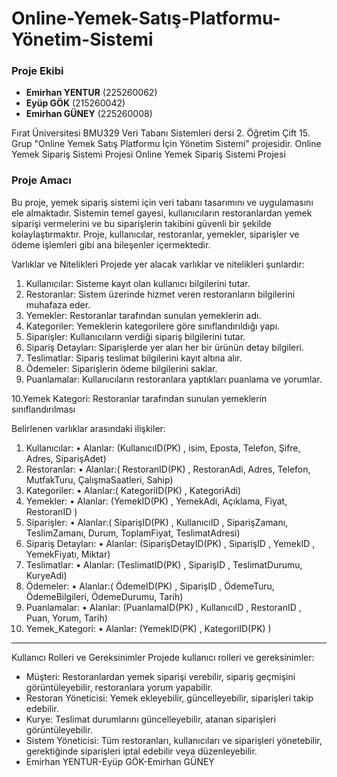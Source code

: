 # Online-Yemek-Satış-Platformu-Yönetim-Sistemi
### Proje Ekibi

- **Emirhan YENTUR** (225260062)
- **Eyüp GÖK** (215260042)
- **Emirhan GÜNEY** (225260008)
  
Fırat Üniversitesi BMU329 Veri Tabanı Sistemleri dersi 2. Öğretim Çift 15. Grup "Online Yemek Satış Platformu İçin Yönetim Sistemi" projesidir. Online Yemek Sipariş Sistemi Projesi
Online Yemek Sipariş Sistemi Projesi

### Proje Amacı
Bu proje, yemek sipariş sistemi için veri tabanı tasarımını ve uygulamasını ele almaktadır.
Sistemin temel gayesi, kullanıcıların restoranlardan yemek siparişi vermelerini ve bu
siparişlerin takibini güvenli bir şekilde kolaylaştırmaktır. Proje, kullanıcılar, restoranlar,
yemekler, siparişler ve ödeme işlemleri gibi ana bileşenler içermektedir.


Varlıklar ve Nitelikleri
Projede yer alacak varlıklar ve nitelikleri şunlardır:

1. Kullanıcılar: Sisteme kayıt olan kullanıcı bilgilerini tutar.
2. Restoranlar: Sistem üzerinde hizmet veren restoranların bilgilerini muhafaza eder.
3. Yemekler: Restoranlar tarafından sunulan yemeklerin adı.
4. Kategoriler: Yemeklerin kategorilere göre sınıflandırıldığı yapı.
5. Siparişler: Kullanıcıların verdiği sipariş bilgilerini tutar.
6. Sipariş Detayları: Siparişlerde yer alan her bir ürünün detay bilgileri.
7. Teslimatlar: Sipariş teslimat bilgilerini kayıt altına alır.
8. Ödemeler: Siparişlerin ödeme bilgilerini saklar.
9. Puanlamalar: Kullanıcıların restoranlara yaptıkları puanlama ve yorumlar.
  
10.Yemek Kategori: Restoranlar tarafından sunulan yemeklerin sınıflandırılması
   
Belirlenen varlıklar arasındaki ilişkiler:

1. Kullanıcılar:
• Alanlar: (KullanıcıID(PK) , isim, Eposta, Telefon, Şifre, Adres, SiparişAdet)
2. Restoranlar:
• Alanlar:( RestoranID(PK) , RestoranAdi, Adres, Telefon, MutfakTuru, ÇalışmaSaatleri,
Sahip)
3. Kategoriler:
• Alanlar:( KategoriID(PK) , KategoriAdi)
4. Yemekler:
• Alanlar: (YemekID(PK) , YemekAdi, Açıklama, Fiyat, RestoranID )
5. Siparişler:
• Alanlar:( SiparişID(PK) , KullanıcıID , SiparişZamanı, TeslimZamanı, Durum,
ToplamFiyat, TeslimatAdresi)
6. Sipariş Detayları:
• Alanlar: (SiparişDetayID(PK) , SiparişID , YemekID , YemekFiyatı, Miktar)
7. Teslimatlar:
• Alanlar: (TeslimatID(PK) , SiparişID , TeslimatDurumu, KuryeAdi)
8. Ödemeler:
• Alanlar:( ÖdemeID(PK) , SiparişID , ÖdemeTuru, ÖdemeBilgileri, ÖdemeDurumu,
Tarih)
9. Puanlamalar:
• Alanlar: (PuanlamaID(PK) , KullanıcıID , RestoranID , Puan, Yorum, Tarih)
10. Yemek_Kategori:
• Alanlar: (YemekID(PK) , KategoriID(PK) )
---

Kullanıcı Rolleri ve Gereksinimler Projede kullanıcı rolleri ve gereksinimler:

- Müşteri: Restoranlardan yemek siparişi verebilir, sipariş geçmişini görüntüleyebilir, restoranlara yorum yapabilir.
- Restoran Yöneticisi: Yemek ekleyebilir, güncelleyebilir, siparişleri takip edebilir.
- Kurye: Teslimat durumlarını güncelleyebilir, atanan siparişleri görüntüleyebilir.
- Sistem Yöneticisi: Tüm restoranları, kullanıcıları ve siparişleri yönetebilir, gerektiğinde siparişleri iptal edebilir veya düzenleyebilir.
- Emirhan YENTUR-Eyüp GÖK-Emirhan GÜNEY
